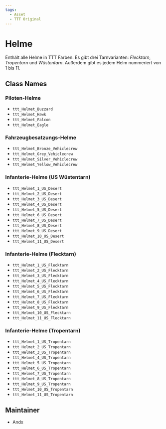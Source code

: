 ```yaml
---
tags:
  - Asset
  - TTT Original
---
```


# Helme

Enthält alle Helme in TTT Farben. Es gibt drei Tarnvarianten: _Flecktarn_, _Tropentarn_ und _Wüstentarn_. Außerdem gibt es jedem Helm nummeriert von 1 bis 11.

## Class Names

### Piloten-Helme

- `ttt_Helmet_Buzzard`
- `ttt_Helmet_Hawk`
- `ttt_Helmet_Falcon`
- `ttt_Helmet_Eagle`

### Fahrzeugbesatzungs-Helme

- `ttt_Helmet_Bronze_Vehiclecrew`
- `ttt_Helmet_Grey_Vehiclecrew`
- `ttt_Helmet_Silver_Vehiclecrew`
- `ttt_Helmet_Yellow_Vehiclecrew`

### Infanterie-Helme (US Wüstentarn)

- `ttt_Helmet_1_US_Desert`
- `ttt_Helmet_2_US_Desert`
- `ttt_Helmet_3_US_Desert`
- `ttt_Helmet_4_US_Desert`
- `ttt_Helmet_5_US_Desert`
- `ttt_Helmet_6_US_Desert`
- `ttt_Helmet_7_US_Desert`
- `ttt_Helmet_8_US_Desert`
- `ttt_Helmet_9_US_Desert`
- `ttt_Helmet_10_US_Desert`
- `ttt_Helmet_11_US_Desert`

### Infanterie-Helme (Flecktarn)

- `ttt_Helmet_1_US_Flecktarn`
- `ttt_Helmet_2_US_Flecktarn`
- `ttt_Helmet_3_US_Flecktarn`
- `ttt_Helmet_4_US_Flecktarn`
- `ttt_Helmet_5_US_Flecktarn`
- `ttt_Helmet_6_US_Flecktarn`
- `ttt_Helmet_7_US_Flecktarn`
- `ttt_Helmet_8_US_Flecktarn`
- `ttt_Helmet_9_US_Flecktarn`
- `ttt_Helmet_10_US_Flecktarn`
- `ttt_Helmet_11_US_Flecktarn`

### Infanterie-Helme (Tropentarn)

- `ttt_Helmet_1_US_Tropentarn`
- `ttt_Helmet_2_US_Tropentarn`
- `ttt_Helmet_3_US_Tropentarn`
- `ttt_Helmet_4_US_Tropentarn`
- `ttt_Helmet_5_US_Tropentarn`
- `ttt_Helmet_6_US_Tropentarn`
- `ttt_Helmet_7_US_Tropentarn`
- `ttt_Helmet_8_US_Tropentarn`
- `ttt_Helmet_9_US_Tropentarn`
- `ttt_Helmet_10_US_Tropentarn`
- `ttt_Helmet_11_US_Tropentarn`

## Maintainer

- Andx
